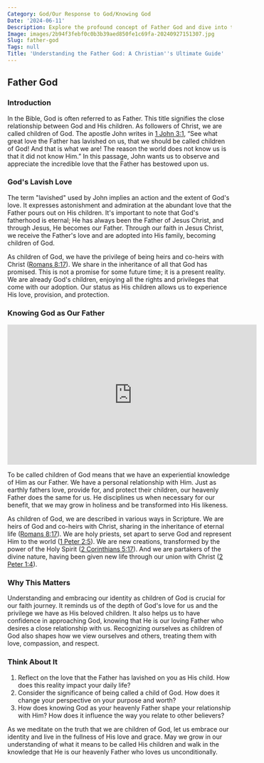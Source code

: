 ```yaml
---
Category: God/Our Response to God/Knowing God
Date: '2024-06-11'
Description: Explore the profound concept of Father God and dive into the significance of this divine figure in various religious beliefs. Discover the universal themes and roles associated with Father God.
Image: images/2b94f3febf0c0b3b39aed850fe1c69fa-20240927151307.jpg
Slug: father-god
Tags: null
Title: 'Understanding the Father God: A Christian''s Ultimate Guide'
---
```


## Father God

### Introduction

In the Bible, God is often referred to as Father. This title signifies the close relationship between God and His children. As followers of Christ, we are called children of God. The apostle John writes in [1 John 3:1](https://www.bibleref.com/1-John/3/1-John-3-1.html), “See what great love the Father has lavished on us, that we should be called children of God! And that is what we are! The reason the world does not know us is that it did not know Him.” In this passage, John wants us to observe and appreciate the incredible love that the Father has bestowed upon us.

### God's Lavish Love

The term "lavished" used by John implies an action and the extent of God's love. It expresses astonishment and admiration at the abundant love that the Father pours out on His children. It's important to note that God's fatherhood is eternal; He has always been the Father of Jesus Christ, and through Jesus, He becomes our Father. Through our faith in Jesus Christ, we receive the Father's love and are adopted into His family, becoming children of God.

As children of God, we have the privilege of being heirs and co-heirs with Christ ([Romans 8:17](https://www.bibleref.com/Romans/8/Romans-8-17.html)). We share in the inheritance of all that God has promised. This is not a promise for some future time; it is a present reality. We are already God's children, enjoying all the rights and privileges that come with our adoption. Our status as His children allows us to experience His love, provision, and protection.

### Knowing God as Our Father


<iframe width="560" height="315" src="https://www.youtube.com/embed/tyYsGH0oPbg" frameborder="0" allow="autoplay; encrypted-media" allowfullscreen></iframe>


To be called children of God means that we have an experiential knowledge of Him as our Father. We have a personal relationship with Him. Just as earthly fathers love, provide for, and protect their children, our heavenly Father does the same for us. He disciplines us when necessary for our benefit, that we may grow in holiness and be transformed into His likeness.

As children of God, we are described in various ways in Scripture. We are heirs of God and co-heirs with Christ, sharing in the inheritance of eternal life ([Romans 8:17](https://www.bibleref.com/Romans/8/Romans-8-17.html)). We are holy priests, set apart to serve God and represent Him to the world ([1 Peter 2:5](https://www.bibleref.com/1-Peter/2/1-Peter-2-5.html)). We are new creations, transformed by the power of the Holy Spirit ([2 Corinthians 5:17](https://www.bibleref.com/2-Corinthians/5/2-Corinthians-5-17.html)). And we are partakers of the divine nature, having been given new life through our union with Christ ([2 Peter 1:4](https://www.bibleref.com/2-Peter/1/2-Peter-1-4.html)).

### Why This Matters

Understanding and embracing our identity as children of God is crucial for our faith journey. It reminds us of the depth of God's love for us and the privilege we have as His beloved children. It also helps us to have confidence in approaching God, knowing that He is our loving Father who desires a close relationship with us. Recognizing ourselves as children of God also shapes how we view ourselves and others, treating them with love, compassion, and respect.

### Think About It

1. Reflect on the love that the Father has lavished on you as His child. How does this reality impact your daily life?
2. Consider the significance of being called a child of God. How does it change your perspective on your purpose and worth?
3. How does knowing God as your heavenly Father shape your relationship with Him? How does it influence the way you relate to other believers?

As we meditate on the truth that we are children of God, let us embrace our identity and live in the fullness of His love and grace. May we grow in our understanding of what it means to be called His children and walk in the knowledge that He is our heavenly Father who loves us unconditionally.
